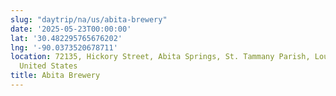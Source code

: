 ```yaml
---
slug: "daytrip/na/us/abita-brewery"
date: '2025-05-23T00:00:00'
lat: '30.482295765676202'
lng: '-90.0373520678711'
location: 72135, Hickory Street, Abita Springs, St. Tammany Parish, Louisiana, 70420,
  United States
title: Abita Brewery
---
```



